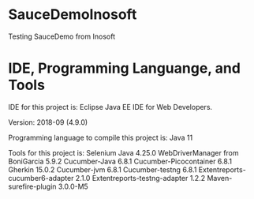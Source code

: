 # SauceDemoInosoft
Testing SauceDemo from Inosoft

# IDE, Programming Languange, and Tools
IDE for this project is:
Eclipse Java EE IDE for Web Developers.

Version: 2018-09 (4.9.0)

Programming language to compile this project is:
Java 11

Tools for this project is:
Selenium Java 4.25.0
WebDriverManager from BoniGarcia 5.9.2
Cucumber-Java 6.8.1
Cucumber-Picocontainer 6.8.1
Gherkin 15.0.2
Cucumber-jvm 6.8.1
Cucumber-testng 6.8.1
Extentreports-cucumber6-adapter 2.1.0
Extentreports-testng-adapter 1.2.2
Maven-surefire-plugin 3.0.0-M5
